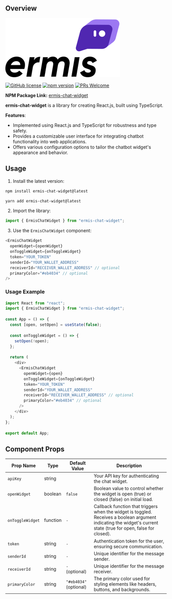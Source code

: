 ## Overview

![Chatbot Demo](./logo.svg)

[![GitHub license](https://img.shields.io/badge/license-MIT-blue.svg)]() [![npm version](https://img.shields.io/badge/npm-v1.0.5-green)](https://www.npmjs.com/package/chatbot-widget-ui) [![PRs Welcome](https://img.shields.io/badge/PRs-welcome-brightgreen.svg)]()

**NPM Package Link:**
[ermis-chat-widget](https://www.npmjs.com/package/ermis-chat-widget)

**ermis-chat-widget** is a library for creating React.js, built using TypeScript.

**Features**:

- Implemented using React.js and TypeScript for robustness and type safety.
- Provides a customizable user interface for integrating chatbot functionality into web applications.
- Offers various configuration options to tailor the chatbot widget's appearance and behavior.

## Usage

1. Install the latest version:

```bash
npm install ermis-chat-widget@latest
```

```bash
yarn add ermis-chat-widget@latest
```

2. Import the library:

```javascript
import { ErmisChatWidget } from "ermis-chat-widget";
```

3. Use the `ErmisChatWidget` component:

```javascript
<ErmisChatWidget
  openWidget={openWidget}
  onToggleWidget={onToggleWidget}
  token="YOUR_TOKEN"
  senderId="YOUR_WALLET_ADDRESS"
  receiverId="RECEIVER_WALLET_ADDRESS" // optional
  primaryColor="#eb4034" // optional
/>
```

### Usage Example

```javascript
import React from "react";
import { ErmisChatWidget } from "ermis-chat-widget";

const App = () => {
  const [open, setOpen] = useState(false);

  const onToggleWidget = () => {
    setOpen(!open);
  };

  return (
    <div>
      <ErmisChatWidget
        openWidget={open}
        onToggleWidget={onToggleWidget}
        token="YOUR_TOKEN"
        senderId="YOUR_WALLET_ADDRESS"
        receiverId="RECEIVER_WALLET_ADDRESS" // optional
        primaryColor="#eb4034" // optional
      />
    </div>
  );
};

export default App;
```

## Component Props

| Prop Name             | Type   | Default Value                                     | Description                                                                         |
| --------------------- | ------ | ------------------------------------------------- | ----------------------------------------------------------------------------------- |
| `apiKey`              | string |                                                   | Your API key for authenticating the chat widget.                            |
| `openWidget`          | boolean | `false`                                             | Boolean value to control whether the widget is open (true) or closed (false) on initial load.                                                      |
| `onToggleWidget`      | function | `-`                                               | Callback function that triggers when the widget is toggled. Receives a boolean argument indicating the widget's current state (true for open, false for closed).
| `token`               | string | `-`                                                 | Authentication token for the user, ensuring secure communication.                        |
| `senderId`            | string | `-`                                                 | Unique identifier for the message sender.                              |
| `receiverId`          | string | `-` (optional)                                      | Unique identifier for the message receiver.                              |
| `primaryColor`        | string | `"#eb4034"` (optional)                            | The primary color used for styling elements like headers, buttons, and backgrounds. |
